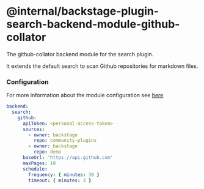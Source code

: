 # @internal/backstage-plugin-search-backend-module-github-collator

The github-collator backend module for the search plugin.

It extends the default search to scan Github repositories for markdown files.

### Configuration

For more information about the module configuration see [here](/README.md)

```yaml
backend:
  search:
    github:
      apiToken: <personal-access-token>
      sources:
        - owner: backstage
          repo: community-plugins
        - owner: backstage
          repo: demo
      baseUrl: 'https://api.github.com'
      maxPages: 10
      schedule:
        frequency: { minutes: 30 }
        timeout: { minutes: 3 }
```

